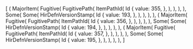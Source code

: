 [
    (
        MajorItem(
            Fugitive(
                FugitivePath(
                    ItemPathId(
                        Id {
                            value: 355,
                        },
                    ),
                ),
            ),
        ),
        Some(
            Some(
                HirDefnVersionStamp(
                    Id {
                        value: 193,
                    },
                ),
            ),
        ),
    ),
    (
        MajorItem(
            Fugitive(
                FugitivePath(
                    ItemPathId(
                        Id {
                            value: 356,
                        },
                    ),
                ),
            ),
        ),
        Some(
            Some(
                HirDefnVersionStamp(
                    Id {
                        value: 194,
                    },
                ),
            ),
        ),
    ),
    (
        MajorItem(
            Fugitive(
                FugitivePath(
                    ItemPathId(
                        Id {
                            value: 357,
                        },
                    ),
                ),
            ),
        ),
        Some(
            Some(
                HirDefnVersionStamp(
                    Id {
                        value: 195,
                    },
                ),
            ),
        ),
    ),
]